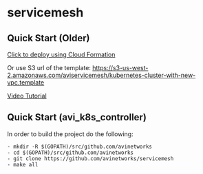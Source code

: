 # servicemesh

## Quick Start (Older)
[Click to deploy using Cloud Formation](https://us-west-2.console.aws.amazon.com/cloudformation/home?region=us-west-2#/stacks/new?stackName=AviK8SQuickstart&templateURL=https://s3-us-west-2.amazonaws.com/aviservicemesh/kubernetes-cluster-with-new-vpc.template)

Or use S3 url of the template: https://s3-us-west-2.amazonaws.com/aviservicemesh/kubernetes-cluster-with-new-vpc.template

[Video Tutorial](https://youtu.be/k8tjLTihnzE)


## Quick Start (avi_k8s_controller)

In order to build the project do the following:

    - mkdir -R $(GOPATH)/src/github.com/avinetworks
    - cd $(GOPATH)/src/github.com/avinetworks
    - git clone https://github.com/avinetworks/servicemesh
    - make all
